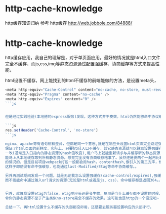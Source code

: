 # http-cache-knowledge
http缓存知识归纳
参考 http缓存 http://web.jobbole.com/84888/  

# http-cache-knowledge
http缓存应用，我自己的理解是，对于单页面应用，最好的情况就是html入口文件完全不缓存，而js,css,img等静态资源通过配置强缓存、协商缓存等方式来提高性能，

html设置不缓存，网上能找到的html不缓存的前端能做的方法，是设置meta头，
```js
<meta http-equiv="Cache-Control" content="no-cache, no-store, must-revalidate" />
<meta http-equiv="Pragma" content="no-cache" />
<meta http-equiv="Expires" content="0" />
```js


但是经过实践检验(本地搭的express服务)发现，这种方式并不奏效，html仍然能够命中协议缓存(eTag)，返回304，实际奏效的方式是在express配置

```js
res.setHeader('Cache-Control', 'no-store')
```js

nginx、apache等有语句稍有差异，但都是同一个意思,就是在响应头设置html页面完全跳过强缓存跟协商缓存，每次都重新发送一次请求，  
保证了html页面的新鲜度，实际上，只要html入口不缓存，其它静态资源就可以肆意设置强缓存了，设置个十年都没有问题，因为只要入口  
一改(通常是入口指向的静态资源的hash值改变),用户马上就能重新请求与并缓存新的静态资源，再入口不变的情况下，用户下次进入页面都  
能马上从本地缓存取到所有静态资源。感觉完全没有协商缓存啥事了。虽然还是要两个一起用比较好，感觉协商缓存是针对那些资源名字不变  
的情况的，但是目前项目webpack打包一般都会用hash，contenthash,像引入的第三方库，修改频率很低，那文件的hash也没有必要改变，  
这样子即使没有命中强缓存，也能通过last-Modified/Etag等命中协商缓存。。

另外再测试期间发现一个问题，就是无论我怎么设置强缓存(cache-control/expires),强缓存都只会命中页面中请求的css,js等静态资源，
而不能能命中通过输入url请求的资源(无论是html或者是js、css)，命中缓存都是返回304。。不会返回200(from cache)..


另外，就算我设置etag为false，etag响应头还是会生效，猜测是当什么缓存都不设置的时候，服务器会自动帮你根据文件内容设置一个etag，
令你的静态资源不至于产生类似no-store完全不缓存的效果，这可能也是http的一个设定吧~

总结一下，再html设置什么不缓存的头部都没卵用，还是要去服务器设置响应的头部才行。

